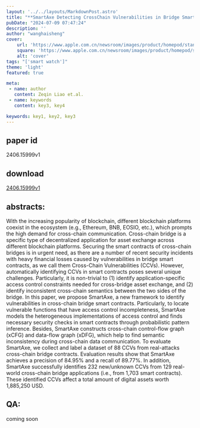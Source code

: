 ```yaml
---
layout: '../../layouts/MarkdownPost.astro'
title: "**SmartAxe Detecting CrossChain Vulnerabilities in Bridge Smart Contracts via FineGrained Static Analysis**"
pubDate: "2024-07-09 07:47:24"
description: ''
author: "wanghaisheng"
cover:
    url: 'https://www.apple.com.cn/newsroom/images/product/homepod/standard/Apple-HomePod-hero-230118_big.jpg.large_2x.jpg'
    square: 'https://www.apple.com.cn/newsroom/images/product/homepod/standard/Apple-HomePod-hero-230118_big.jpg.large_2x.jpg'
    alt: 'cover'
tags: "['smart watch']"
theme: 'light'
featured: true

meta:
 - name: author
   content: Zeqin Liao et.al.
 - name: keywords
   content: key3, key4

keywords: key1, key2, key3
---
```


## paper id
2406.15999v1
## download
[2406.15999v1](http://arxiv.org/abs/2406.15999v1)
## abstracts:
With the increasing popularity of blockchain, different blockchain platforms coexist in the ecosystem (e.g., Ethereum, BNB, EOSIO, etc.), which prompts the high demand for cross-chain communication. Cross-chain bridge is a specific type of decentralized application for asset exchange across different blockchain platforms. Securing the smart contracts of cross-chain bridges is in urgent need, as there are a number of recent security incidents with heavy financial losses caused by vulnerabilities in bridge smart contracts, as we call them Cross-Chain Vulnerabilities (CCVs). However, automatically identifying CCVs in smart contracts poses several unique challenges. Particularly, it is non-trivial to (1) identify application-specific access control constraints needed for cross-bridge asset exchange, and (2) identify inconsistent cross-chain semantics between the two sides of the bridge.   In this paper, we propose SmartAxe, a new framework to identify vulnerabilities in cross-chain bridge smart contracts. Particularly, to locate vulnerable functions that have access control incompleteness, SmartAxe models the heterogeneous implementations of access control and finds necessary security checks in smart contracts through probabilistic pattern inference. Besides, SmartAxe constructs cross-chain control-flow graph (xCFG) and data-flow graph (xDFG), which help to find semantic inconsistency during cross-chain data communication. To evaluate SmartAxe, we collect and label a dataset of 88 CCVs from real-attacks cross-chain bridge contracts. Evaluation results show that SmartAxe achieves a precision of 84.95% and a recall of 89.77%. In addition, SmartAxe successfully identifies 232 new/unknown CCVs from 129 real-world cross-chain bridge applications (i.e., from 1,703 smart contracts). These identified CCVs affect a total amount of digital assets worth 1,885,250 USD.
## QA:
coming soon

